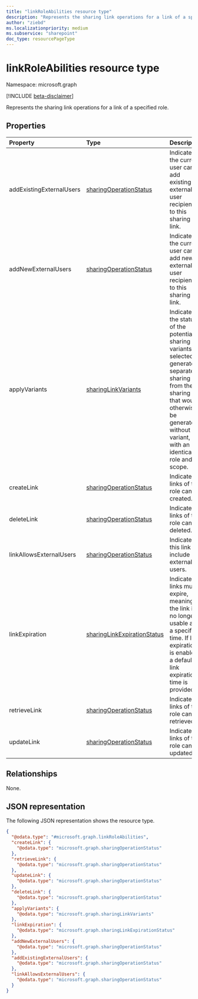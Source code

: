 ```yaml
---
title: "linkRoleAbilities resource type"
description: "Represents the sharing link operations for a link of a specified role."
author: "ziebd"
ms.localizationpriority: medium
ms.subservice: "sharepoint"
doc_type: resourcePageType
---
```


# linkRoleAbilities resource type

Namespace: microsoft.graph

[!INCLUDE [beta-disclaimer](../../includes/beta-disclaimer.md)]

Represents the sharing link operations for a link of a specified role.

## Properties

|Property|Type|Description|
|:---|:---|:---|
|addExistingExternalUsers|[sharingOperationStatus](../resources/sharingoperationstatus.md)|Indicates if the current user can add existing external user recipients to this sharing link.|
|addNewExternalUsers|[sharingOperationStatus](../resources/sharingoperationstatus.md)|Indicates if the current user can add new external user recipients to this sharing link.|
|applyVariants|[sharingLinkVariants](../resources/sharinglinkvariants.md)|Indicates the status of the potential sharing link variants. If selected, it generates a separate sharing link from the sharing link that would otherwise be generated without the variant, yet with an identical role and scope.|
|createLink|[sharingOperationStatus](../resources/sharingoperationstatus.md)|Indicates if links of this role can be created.|
|deleteLink|[sharingOperationStatus](../resources/sharingoperationstatus.md)|Indicates if links of this role can be deleted.|
|linkAllowsExternalUsers|[sharingOperationStatus](../resources/sharingoperationstatus.md)|Indicates if this link can include external users.|
|linkExpiration|[sharingLinkExpirationStatus](../resources/sharinglinkexpirationstatus.md)|Indicates if links must expire, meaning the link is no longer usable after a specified time. If link expiration is enabled, a default link expiration time is provided.|
|retrieveLink|[sharingOperationStatus](../resources/sharingoperationstatus.md)|Indicates if links of this role can be retrieved.|
|updateLink|[sharingOperationStatus](../resources/sharingoperationstatus.md)|Indicates if links of this role can be updated.|

## Relationships

None.

## JSON representation

The following JSON representation shows the resource type.
<!-- {
  "blockType": "resource",
  "@odata.type": "microsoft.graph.linkRoleAbilities"
}
-->
``` json
{
  "@odata.type": "#microsoft.graph.linkRoleAbilities",
  "createLink": {
    "@odata.type": "microsoft.graph.sharingOperationStatus"
  },
  "retrieveLink": {
    "@odata.type": "microsoft.graph.sharingOperationStatus"
  },
  "updateLink": {
    "@odata.type": "microsoft.graph.sharingOperationStatus"
  },
  "deleteLink": {
    "@odata.type": "microsoft.graph.sharingOperationStatus"
  },
  "applyVariants": {
    "@odata.type": "microsoft.graph.sharingLinkVariants"
  },
  "linkExpiration": {
    "@odata.type": "microsoft.graph.sharingLinkExpirationStatus"
  },
  "addNewExternalUsers": {
    "@odata.type": "microsoft.graph.sharingOperationStatus"
  },
  "addExistingExternalUsers": {
    "@odata.type": "microsoft.graph.sharingOperationStatus"
  },
  "linkAllowsExternalUsers": {
    "@odata.type": "microsoft.graph.sharingOperationStatus"
  }
}
```
